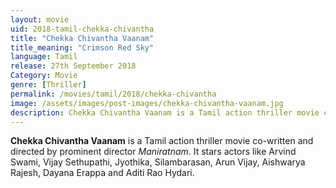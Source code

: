 ```yaml
---
layout: movie
uid: 2018-tamil-chekka-chivantha
title: "Chekka Chivantha Vaanam"
title_meaning: "Crimson Red Sky"
language: Tamil
release: 27th September 2018
Category: Movie
genre: [Thriller]
permalink: /movies/tamil/2018/chekka-chivantha
image: /assets/images/post-images/chekka-chivantha-vaanam.jpg
description: Chekka Chivantha Vaanam is a Tamil action thriller movie co-written and directed by prominent director Maniratnam.
---
```


**Chekka Chivantha Vaanam** is a Tamil action thriller movie co-written and directed by prominent director *Maniratnam*. It stars actors like  Arvind Swami, Vijay Sethupathi, Jyothika, Silambarasan, Arun Vijay, Aishwarya Rajesh, Dayana Erappa and Aditi Rao Hydari.